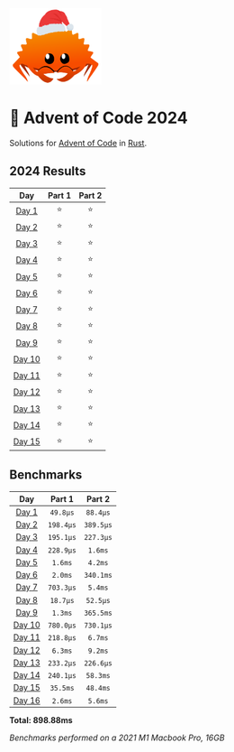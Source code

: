<img src="./.assets/christmas_ferris.png" width="164">

# 🎄 Advent of Code 2024

Solutions for [Advent of Code](https://adventofcode.com/) in [Rust](https://www.rust-lang.org/).

<!--- advent_readme_stars table --->
## 2024 Results

| Day | Part 1 | Part 2 |
| :---: | :---: | :---: |
| [Day 1](https://adventofcode.com/2024/day/1) | ⭐ | ⭐ |
| [Day 2](https://adventofcode.com/2024/day/2) | ⭐ | ⭐ |
| [Day 3](https://adventofcode.com/2024/day/3) | ⭐ | ⭐ |
| [Day 4](https://adventofcode.com/2024/day/4) | ⭐ | ⭐ |
| [Day 5](https://adventofcode.com/2024/day/5) | ⭐ | ⭐ |
| [Day 6](https://adventofcode.com/2024/day/6) | ⭐ | ⭐ |
| [Day 7](https://adventofcode.com/2024/day/7) | ⭐ | ⭐ |
| [Day 8](https://adventofcode.com/2024/day/8) | ⭐ | ⭐ |
| [Day 9](https://adventofcode.com/2024/day/9) | ⭐ | ⭐ |
| [Day 10](https://adventofcode.com/2024/day/10) | ⭐ | ⭐ |
| [Day 11](https://adventofcode.com/2024/day/11) | ⭐ | ⭐ |
| [Day 12](https://adventofcode.com/2024/day/12) | ⭐ | ⭐ |
| [Day 13](https://adventofcode.com/2024/day/13) | ⭐ | ⭐ |
| [Day 14](https://adventofcode.com/2024/day/14) | ⭐ | ⭐ |
| [Day 15](https://adventofcode.com/2024/day/15) | ⭐ | ⭐ |
<!--- advent_readme_stars table --->

<!--- benchmarking table --->
## Benchmarks

| Day | Part 1 | Part 2 |
| :---: | :---: | :---:  |
| [Day 1](./src/bin/01.rs) | `49.8µs` | `88.4µs` |
| [Day 2](./src/bin/02.rs) | `198.4µs` | `389.5µs` |
| [Day 3](./src/bin/03.rs) | `195.1µs` | `227.3µs` |
| [Day 4](./src/bin/04.rs) | `228.9µs` | `1.6ms` |
| [Day 5](./src/bin/05.rs) | `1.6ms` | `4.2ms` |
| [Day 6](./src/bin/06.rs) | `2.0ms` | `340.1ms` |
| [Day 7](./src/bin/07.rs) | `703.3µs` | `5.4ms` |
| [Day 8](./src/bin/08.rs) | `18.7µs` | `52.5µs` |
| [Day 9](./src/bin/09.rs) | `1.3ms` | `365.5ms` |
| [Day 10](./src/bin/10.rs) | `780.0µs` | `730.1µs` |
| [Day 11](./src/bin/11.rs) | `218.8µs` | `6.7ms` |
| [Day 12](./src/bin/12.rs) | `6.3ms` | `9.2ms` |
| [Day 13](./src/bin/13.rs) | `233.2µs` | `226.6µs` |
| [Day 14](./src/bin/14.rs) | `240.1µs` | `58.3ms` |
| [Day 15](./src/bin/15.rs) | `35.5ms` | `48.4ms` |
| [Day 16](./src/bin/16.rs) | `2.6ms` | `5.6ms` |

**Total: 898.88ms**
<!--- benchmarking table --->

*Benchmarks performed on a 2021 M1 Macbook Pro, 16GB*
